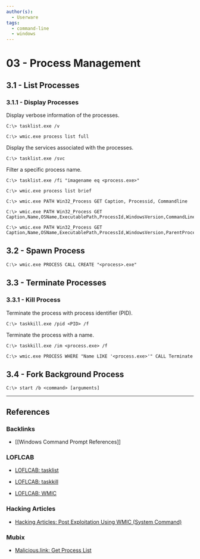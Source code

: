 ```yaml
---
author(s):
  - Userware
tags:
  - command-line
  - windows
---
```

# 03 - Process Management

## 3.1 - List Processes

### 3.1.1 - Display Processes

Display verbose information of the processes.

```
C:\> tasklist.exe /v

C:\> wmic.exe process list full
```

Display the services associated with the processes.

```
C:\> tasklist.exe /svc
```

Filter a specific process name.

```
C:\> tasklist.exe /fi "imagename eq <process.exe>"
```

```
C:\> wmic.exe process list brief

C:\> wmic.exe PATH Win32_Process GET Caption, Processid, Commandline

C:\> wmic.exe PATH Win32_Process GET Caption,Name,OSName,ExecutablePath,ProcessId,WindowsVersion,CommandLine

C:\> wmic.exe PATH Win32_Process GET Caption,Name,OSName,ExecutablePath,ProcessId,WindowsVersion,ParentProcessId,SessionId,CommandLine
```

## 3.2 - Spawn Process

```
C:\> wmic.exe PROCESS CALL CREATE "<process>.exe"
```

## 3.3 - Terminate Processes

### 3.3.1 - Kill Process

Terminate the process with process identifier (PID).

```
C:\> taskkill.exe /pid <PID> /f
```

Terminate the process with a name.

```
C:\> taskkill.exe /im <process.exe> /f

C:\> wmic.exe PROCESS WHERE "Name LIKE '<process.exe>'" CALL Terminate
```

## 3.4 - Fork Background Process

```
C:\> start /b <command> [arguments]
```

---
## References

### Backlinks

- [[Windows Command Prompt References]]

### LOFLCAB

- [LOFLCAB: tasklist](https://lofl-project.github.io/loflcab/Binaries/tasklist/)

- [LOFLCAB: taskkill](https://lofl-project.github.io/loflcab/Binaries/taskkill/)

- [LOFLCAB: WMIC](https://lofl-project.github.io/loflcab/Binaries/wmic/)

### Hacking Articles

- [Hacking Articles: Post Exploitation Using WMIC (System Command)](https://www.hackingarticles.in/post-exploitation-using-wmic-system-command/)

### Mubix

- [Malicious.link: Get Process List](https://room362.com/posts/2020/get-process-list/)